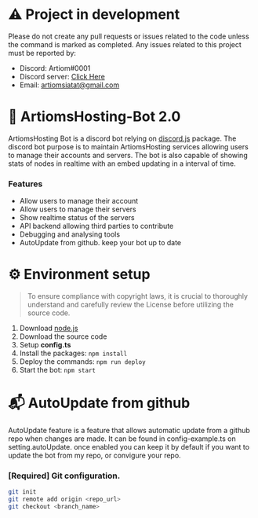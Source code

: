 # ⚠️ Project in development
Please do not create any pull requests or issues related to the code unless the command is marked as completed. Any issues related to this project must be reported by:
- Discord: Artiom#0001
- Discord server: [Click Here](https://discord.gg/BVYHASDrBJ)
- Email: artiomsiatat@gmail.com

# 🤖 ArtiomsHosting-Bot 2.0
ArtiomsHosting Bot is a discord bot relying on [discord.js](https://discord.js.org/) package. The discord bot purpose is to maintain ArtiomsHosting services allowing users to manage their accounts and servers. The bot is also capable of showing stats of nodes in realtime with an embed updating in a interval of time.

### Features
- Allow users to manage their account
- Allow users to manage their servers
- Show realtime status of the servers
- API backend allowing third parties to contribute
- Debugging and analysing tools 
- AutoUpdate from github. keep your bot up to date

# ⚙️ Environment setup
> To ensure compliance with copyright laws, it is crucial to thoroughly understand and carefully review the License before utilizing the source code.
1. Download [node.js](https://nodejs.org/en/download)
2. Download the source code
3. Setup **config.ts**
3. Install the packages: `npm install`
4. Deploy the commands: `npm run deploy`
5. Start the bot: `npm start`

# 📬 AutoUpdate from github
AutoUpdate feature is a feature that allows automatic update from a github repo when changes are made. It can be found in config-example.ts on setting.autoUpdate. once enabled you can keep it by default if you want to update the bot from my repo, or convigure your repo.

### [Required] Git configuration.
```sh
git init
git remote add origin <repo_url>
git checkout <branch_name>
```
